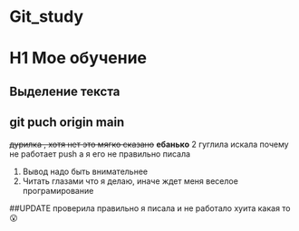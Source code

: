 # Git_study
# H1 Мое обучение
## Выделение текста
## git puch origin main ##
~~дурилка , хотя нет это мягко сказано~~
__eбанько__ 2 гуглила искала почему не работает push а я его не правильно писала 

1. Вывод надо быть внимательнее 
2. Читать глазами что я делаю, иначе ждет меня веселое програмирование 

##UPDATE
проверила правильно я писала и не работало 
хуита какая то :open_mouth:
